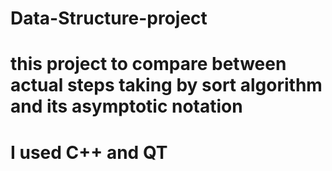 # Data-Structure-project
# this project to compare between actual steps taking by sort algorithm and its asymptotic notation
# I used C++ and QT 
